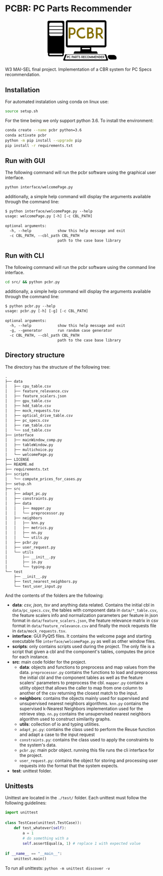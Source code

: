 # PCBR: PC Parts Recommender

<p align="center">
  <img src="logo.png" alt="PCBR logo" width="250"/>
</p>

W3 MAI-SEL final project. Implementation of a CBR system for PC Specs recommendation.

## Installation

For automated instalation using conda on linux use:

```bash
source setup.sh
```

For the time being we only support python 3.6. To install the environment:

```bash
conda create --name pcbr python=3.6
conda activate pcbr
python -m pip install --upgrade pip
pip install -r requirements.txt
```

## Run with GUI

The following command will run the pcbr software using the graphical user interface.

```bash
python interface/welcomePage.py
```

additionally, a simple help command will display the arguments available through the command line:

```text
$ python interface/welcomePage.py --help
usage: welcomePage.py [-h] [-c CBL_PATH]

optional arguments:
  -h, --help            show this help message and exit
  -c CBL_PATH, --cbl_path CBL_PATH
                        path to the case base library
```

## Run with CLI

The following command will run the pcbr software using the command line interface.

```bash
cd src/ && python pcbr.py
```

additionally, a simple help command will display the arguments available through the command line:

```text
$ python pcbr.py --help
usage: pcbr.py [-h] [-g] [-c CBL_PATH]

optional arguments:
  -h, --help            show this help message and exit
  -g, --generator       run random case generator
  -c CBL_PATH, --cbl_path CBL_PATH
                        path to the case base library
```

## Directory structure

The directory has the structure of the following tree:

```text
.
├── data
│   ├── cpu_table.csv
│   ├── feature_relevance.csv
│   ├── feature_scalers.json
│   ├── gpu_table.csv
│   ├── hdd_table.csv
│   ├── mock_requests.tsv
│   ├── optical_drive_table.csv
│   ├── pc_specs.csv
│   ├── ram_table.csv
│   └── ssd_table.csv
├── interface
│   ├── mainWindow_comp.py
│   ├── tableWindow.py
│   ├── multichoice.py
│   └── welcomePage.py
├── LICENSE
├── README.md
├── requirements.txt
├── scripts
│   └── compute_prices_for_cases.py
├── setup.sh
├── src
│   ├── adapt_pc.py
│   ├── constraints.py
│   ├── data
│   │   ├── mapper.py
│   │   └── preprocessor.py
│   ├── neighbors
│   │   ├── knn.py
│   │   ├── metrics.py
│   │   ├── nn.py
│   │   └── utils.py
│   ├── pcbr.py
│   ├── user_request.py
│   └── utils
│       ├── __init__.py
│       ├── io.py
│       └── typing.py
└── test
    ├── __init__.py
    ├── test_nearest_neighbors.py
    └── test_user_input.py
```

And the contents of the folders are the following:

- **data**: *csv, json, tsv* and anything data related. Contains the initial cbl in `data/pc_specs.csv`, the tables with component data in `data/*_table.csv`, the feature scalers info and normalization parameters per feature in json format in `data/feature_scalers.json`, the feature relevance matrix in csv format in `data/feature_relevance.csv` and finally the mock requests file in `data/mock_requests.tsv`.
- **interface**: GUI PyQt5 files. It contains the welcome page and starting executable file `interface/welcomePage.py` as well as other window files.
- **scripts**: only contains scripts used during the project. The only file is a script that given a cbl and the component's tables, computes the price for each instance.
- **src**: main code folder for the project.
  - **data**: objects and functions to preprocess and map values from the data. `preprocessor.py` contains the functions to load and preprocess the initial cbl and the component tables as well as the feature scalers' parameters to preprocess the cbl. `mapper.py` contains a utility object that allows the caller to map from one column to another of the csv returning the closest match to the input.
  - **neighbors**: contains the objects mainly used for supervised and unsupervised nearest neighbors algorithms. `knn.py` contains the supervised k-Nearest Neighbors implementation used for the retrieve step. `nn.py` contains the unsupervised nearest neighbors algorithm used to construct similarity graphs.
  - **utils**: collection of io and typing utilities.
  - `adapt_pc.py`: contains the class used to perform the Reuse function and adapt a case to the input request
  - `constraints.py`: contains the class used to apply the constraints to the system's data.
  - `pcbr.py`: main pcbr object. running this file runs the cli interface for the project.
  - `user_request.py`: contains the object for storing and processing user requests into the format that the system expects.
- **test**: unittest folder.

## Unittests

Unittest are located in the `./test/` folder. Each unittest must follow the following guidelines:

```python
import unittest

class TestCase(unittest.TestCase)):
    def test_whatever(self):
        a = 1
        # do something with a
        self.assertEqual(a, 1) # replace 1 with expected value

if __name__ == "__main__":
    unittest.main()
```

To run all unittests: `python -m unittest discover -v`
